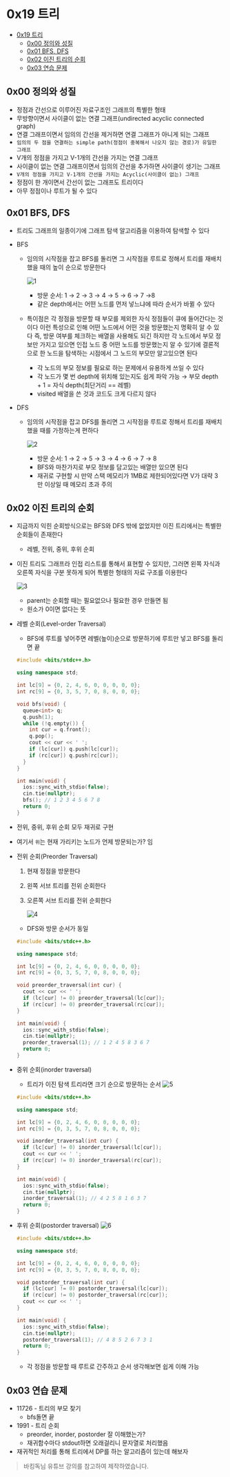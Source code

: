 # 0x19 트리

<!--ts-->

- [0x19 트리](#0x19-트리)
  - [0x00 정의와 성질](#0x00-정의와-성질)
  - [0x01 BFS, DFS](#0x01-bfs-dfs)
  - [0x02 이진 트리의 순회](#0x02-이진-트리의-순회)
  - [0x03 연습 문제](#0x03-연습-문제)

<!-- Created by https://github.com/ekalinin/github-markdown-toc -->
<!-- Added by: sungminyou, at: 2022년 7월 19일 화요일 13시 05분 34초 KST -->

<!--te-->

## 0x00 정의와 성질

- 정점과 간선으로 이루어진 자료구조인 그래프의 특별한 형태
- 무방향이면서 사이클이 없는 연결 그래프(undirected acyclic connected graph)
- 연결 그래프이면서 임의의 간선을 제거하면 연결 그래프가 아니게 되는 그래프
- `임의의 두 점을 연결하는 simple path(정점이 중복해서 나오지 않는 경로)가 유일한 그래프`
- V개의 정점을 가지고 V-1개의 간선을 가지는 연결 그래프
- 사이클이 없는 연결 그래프이면서 임의의 간선을 추가하면 사이클이 생기는 그래프
- `V개의 정점을 가지고 V-1개의 간선을 가지는 Acyclic(사이클이 없는) 그래프`
- 정점이 한 개이면서 간선이 없는 그래프도 트리이다
- 아무 정점이나 루트가 될 수 있다

## 0x01 BFS, DFS

- 트리도 그래프의 일종이기에 그래프 탐색 알고리즘을 이용하여 탐색할 수 있다
- BFS

  - 임의의 시작점을 잡고 BFS를 돌리면 그 시작점을 루트로 정해서 트리를 재배치했을 때의 높이 순으로 방문한다

    ![1](https://user-images.githubusercontent.com/48282185/179662440-3a9a13ca-2c0c-4723-9bbd-284c0f97f69a.png)

    - 방문 순서: 1 → 2 → 3 → 4 → 5 → 6 → 7 →8
    - 같은 depth에서는 어떤 노드를 먼저 넣느냐에 따라 순서가 바뀔 수 있다

  - 특이점은 각 정점을 방문할 때 부모를 제외한 자식 정점들이 큐에 들어간다는 것이다 이런 특성으로 인해 어떤 노드에서 어떤 것을 방문했는지 명확히 알 수 있다 즉, 방문 여부를 체크하는 배열을 사용해도 되긴 하지만 각 노드에서 부모 정보만 가지고 있으면 인접 노드 중 어떤 노드를 방문했는지 알 수 있기에 결론적으로 한 노드을 탐색하는 시점에서 그 노드의 부모만 알고있으면 된다
    - 각 노드의 부모 정보를 필요로 하는 문제에서 유용하게 쓰일 수 있다
    - 각 노드가 몇 번 depth에 위치해 있는지도 쉽게 파악 가능 → 부모 depth + 1 = 자식 depth(최단거리 == 레벨)
    - visited 배열을 쓴 것과 코드도 크게 다르지 않다

- DFS

  - 임의의 시작점을 잡고 DFS를 돌리면 그 시작점을 루트로 정해서 트리를 재배치했을 때를 가정하는게 편하다

    ![2](https://user-images.githubusercontent.com/48282185/179662439-fc106df1-9bfd-4f1f-88ef-2efcbe5f5ba4.png)

    - 방문 순서: 1 → 2 → 5 → 3 → 4 → 6 → 7 → 8
    - BFS와 마찬가지로 부모 정보를 담고있는 배열만 있으면 된다
    - 재귀로 구현할 시 만약 스택 메모리가 1MB로 제한되어있다면 V가 대략 3만 이상일 때 메모리 초과 주의

## 0x02 이진 트리의 순회

- 지금까지 익힌 순회방식으로는 BFS와 DFS 밖에 없었지만 이진 트리에서는 특별한 순회들이 존재한다
  - 레벨, 전위, 중위, 후위 순회
- 이진 트리도 그래프라 인접 리스트를 통해서 표현할 수 있지만, 그러면 왼쪽 자식과 오른쪽 자식을 구분 못하게 되어 특별한 형태의 자료 구조를 이용한다

  ![3](https://user-images.githubusercontent.com/48282185/179662438-48e98a9d-3283-4768-97b5-244981877dfd.png)

  - parent는 순회할 때는 필요없으나 필요한 경우 만들면 됨
  - 원소가 0이면 없다는 뜻

- 레벨 순회(Level-order Traversal)

  - BFS에 루트를 넣어주면 레벨(높이)순으로 방문하기에 루트만 넣고 BFS를 돌리면 끝

  ```cpp
  #include <bits/stdc++.h>

  using namespace std;

  int lc[9] = {0, 2, 4, 6, 0, 0, 0, 0, 0};
  int rc[9] = {0, 3, 5, 7, 0, 8, 0, 0, 0};

  void bfs(void) {
    queue<int> q;
    q.push(1);
    while (!q.empty()) {
      int cur = q.front();
      q.pop();
      cout << cur << ' ';
      if (lc[cur]) q.push(lc[cur]);
      if (rc[cur]) q.push(rc[cur]);
    }
  }

  int main(void) {
    ios::sync_with_stdio(false);
    cin.tie(nullptr);
    bfs(); // 1 2 3 4 5 6 7 8
    return 0;
  }
  ```

- 전위, 중위, 후위 순회 모두 재귀로 구현

- 여기서 `위`는 현재 가리키는 노드가 언제 방문되는가? 임
- 전위 순회(Preorder Traversal)

  1. 현재 정점을 방문한다
  2. 왼쪽 서브 트리를 전위 순회한다
  3. 오른쪽 서브 트리를 전위 순회한다

     ![4](https://user-images.githubusercontent.com/48282185/179662434-f904551c-f5d7-40a6-a9b2-815028b2f1d4.png)

  - DFS와 방문 순서가 동일

  ```cpp
  #include <bits/stdc++.h>

  using namespace std;

  int lc[9] = {0, 2, 4, 6, 0, 0, 0, 0, 0};
  int rc[9] = {0, 3, 5, 7, 0, 8, 0, 0, 0};

  void preorder_traversal(int cur) {
    cout << cur << ' ';
    if (lc[cur] != 0) preorder_traversal(lc[cur]);
    if (rc[cur] != 0) preorder_traversal(rc[cur]);
  }

  int main(void) {
    ios::sync_with_stdio(false);
    cin.tie(nullptr);
    preorder_traversal(1); // 1 2 4 5 8 3 6 7
    return 0;
  }
  ```

- 중위 순회(inorder traversal)

  - 트리가 이진 탐색 트리라면 크기 순으로 방문하는 순서
    ![5](https://user-images.githubusercontent.com/48282185/179662432-3009453b-14d8-4320-b74a-c99ee4fdaadb.png)

  ```cpp
  #include <bits/stdc++.h>

  using namespace std;

  int lc[9] = {0, 2, 4, 6, 0, 0, 0, 0, 0};
  int rc[9] = {0, 3, 5, 7, 0, 8, 0, 0, 0};

  void inorder_traversal(int cur) {
    if (lc[cur] != 0) inorder_traversal(lc[cur]);
    cout << cur << ' ';
    if (rc[cur] != 0) inorder_traversal(rc[cur]);
  }

  int main(void) {
    ios::sync_with_stdio(false);
    cin.tie(nullptr);
    inorder_traversal(1); // 4 2 5 8 1 6 3 7
    return 0;
  }
  ```

- 후위 순회(postorder traversal)
  ![6](https://user-images.githubusercontent.com/48282185/179662419-1d8f9f43-21b0-4477-8f99-3dd33948d484.png)

  ```cpp
  #include <bits/stdc++.h>

  using namespace std;

  int lc[9] = {0, 2, 4, 6, 0, 0, 0, 0, 0};
  int rc[9] = {0, 3, 5, 7, 0, 8, 0, 0, 0};

  void postorder_traversal(int cur) {
    if (lc[cur] != 0) postorder_traversal(lc[cur]);
    if (rc[cur] != 0) postorder_traversal(rc[cur]);
    cout << cur << ' ';
  }

  int main(void) {
    ios::sync_with_stdio(false);
    cin.tie(nullptr);
    postorder_traversal(1); // 4 8 5 2 6 7 3 1
    return 0;
  }
  ```

  - 각 정점을 방문할 때 루트로 간주하고 순서 생각해보면 쉽게 이해 가능

## 0x03 연습 문제

- 11726 - 트리의 부모 찾기
  - bfs돌면 끝
- 1991 - 트리 순회
  - preorder, inorder, postorder 잘 이해했는가?
  - 재귀함수마다 stdout하면 오래걸리니 문자열로 처리했음
- 재귀적인 처리를 통해 트리에서 DP를 하는 알고리즘이 있는데 해보자

> 바킹독님 유튜브 강의를 참고하여 제작하였습니다.

